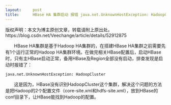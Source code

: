 ```yaml
---
layout:     post
title:      HBase HA 集群启动 报错 java.net.UnknownHostException: HadoopCluster
---
```

<div id="article_content" class="article_content clearfix csdn-tracking-statistics" data-pid="blog" data-mod="popu_307" data-dsm="post">
								<div class="article-copyright">
					版权声明：本文为博主原创文章，转载请附上原出处。					https://blog.csdn.net/Veechange/article/details/52912875				</div>
								            <link rel="stylesheet" href="https://csdnimg.cn/release/phoenix/template/css/ck_htmledit_views-f76675cdea.css">
						<div class="htmledit_views" id="content_views">
                
<p><span style="font-size:14px;">       HBase HA集群是基于Hadoop HA集群的，在搭建HBase HA集群之前需要先有1个运行正常的Hadoop HA集群环境。在做完相关HBase配置后，启动HBase时，只有主HBase启动正常，备用HBase及Region全部没有启动，排查发现是启动时报错了：</span></p>
<p><span style="font-size:14px;"></span></p><pre><code class="language-java">java.net.UnknownHostException: HadoopCluster</code></pre>
<p><span style="font-size:14px;">       这是因为，HBase没有识别HadoopCluster这个集群，解决这个问题的方法是把Hadoop的2个配置文件（core-site.xml和hdfs-site.xml），放到HBase的conf目录下，让HBase能找到Hadoop的配置。</span></p>
            </div>
                </div>